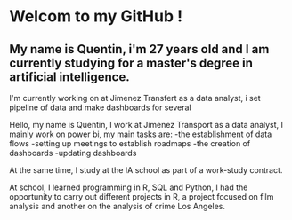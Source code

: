 # Welcom to my GitHub !

## My name is Quentin, i'm 27 years old and I am currently studying for a master's degree in artificial intelligence.

I'm currently working on at Jimenez Transfert as a data analyst, i set pipeline of data and make dashboards for several 

Hello, my name is Quentin, I work at Jimenez Transport as a data analyst, I mainly work on power bi, my main tasks are:
-the establishment of data flows
-setting up meetings to establish roadmaps
-the creation of dashboards
-updating dashboards

At the same time, I study at the IA school as part of a work-study contract.

At school, I learned programming in R, SQL and Python, I had the opportunity to carry out different projects in R, a project focused on film analysis and another on the analysis of crime Los Angeles.


<!--
**QuentinData/QuentinData** is a ✨ _special_ ✨ repository because its `README.md` (this file) appears on your GitHub profile.

Here are some ideas to get you started:

- 🔭 I’m currently working on ...
- 🌱 I’m currently learning ...
- 👯 I’m looking to collaborate on ...
- 🤔 I’m looking for help with ...
- 💬 Ask me about ...
- 📫 How to reach me: ...
- 😄 Pronouns: ...
- ⚡ Fun fact: ...
-->

